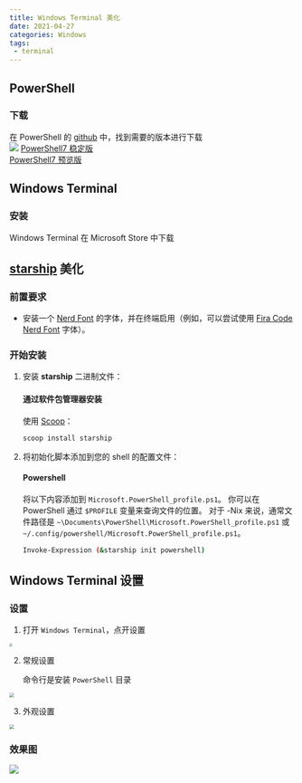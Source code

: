 ```yaml
---
title: Windows Terminal 美化
date: 2021-04-27
categories: Windows
tags:
 - terminal
---
```


## PowerShell

### 下载
在 PowerShell 的 [github](https://github.com/PowerShell/PowerShell) 中，找到需要的版本进行下载 <br>
![](https://images.sudk.top/1619533415638.png)
[PowerShell7 稳定版](https://github.com/PowerShell/PowerShell/releases/download/v7.1.3/PowerShell-7.1.3-win-x64.msi) <br>
[PowerShell7 预览版](https://github.com/PowerShell/PowerShell/releases/download/v7.2.0-preview.5/PowerShell-7.2.0-preview.5-win-x64.msi)



## Windows Terminal

### 安装
Windows Terminal 在 Microsoft Store 中下载



## [starship](https://starship.rs/zh-CN/guide/) 美化

### 前置要求

- 安装一个 [Nerd Font](https://www.nerdfonts.com/font-downloads) 的字体，并在终端启用（例如，可以尝试使用 [Fira Code Nerd Font](https://www.nerdfonts.com/font-downloads) 字体）。

### 开始安装

1. 安装 **starship** 二进制文件：

   #### 通过软件包管理器安装

   使用 [Scoop](https://scoop.sh)：

   ```powershell
   scoop install starship
   ```

2. 将初始化脚本添加到您的 shell 的配置文件：

   #### Powershell

   将以下内容添加到 `Microsoft.PowerShell_profile.ps1`。 你可以在 PowerShell 通过 `$PROFILE` 变量来查询文件的位置。 对于 -Nix 来说，通常文件路径是 `~\Documents\PowerShell\Microsoft.PowerShell_profile.ps1` 或 `~/.config/powershell/Microsoft.PowerShell_profile.ps1`。

   ```sh
   Invoke-Expression (&starship init powershell)
   ```



## Windows Terminal 设置

### 设置

1. 打开 `Windows Terminal`，点开设置

<img src="https://images.sudk.top/1620221983961.png" style="zoom:33%;" />

2. 常规设置

   命令行是安装 `PowerShell` 目录

<img src="https://images.sudk.top/1620222527694.png" style="zoom:50%;" />

3. 外观设置

<img src="https://images.sudk.top/1620222547176.png" style="zoom:50%;" />

### 效果图

![](https://images.sudk.top/1620222866614.png)

